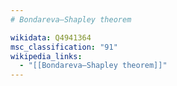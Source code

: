 ```yaml
---
# Bondareva–Shapley theorem

wikidata: Q4941364
msc_classification: "91"
wikipedia_links:
  - "[[Bondareva–Shapley theorem]]"
---
```

